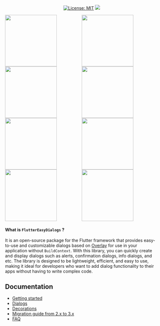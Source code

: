 <p align="center">  
<a href="https://opensource.org/licenses/MIT"><img src="https://img.shields.io/badge/license-MIT-purple.svg" alt="License: MIT"></a>
<a href="https://codecov.io/gh/feduke-nukem/flutter_easy_dialogs" > 
 <img src="https://codecov.io/gh/feduke-nukem/flutter_easy_dialogs/branch/main/graph/badge.svg?token=3CVX3JGPT4"/> 
</a>
</p>

<div style="display:flex; flex-wrap:wrap;">
    <a style="flex:1;">
        <img src="https://github.com/feduke-nukem/flutter_easy_dialogs/assets/72284940/aecc16a6-ddb7-4668-b9fc-57b07b9a742c" width="170"/>
    </a>
    <a style="flex:1;">
        <img src="https://github.com/feduke-nukem/flutter_easy_dialogs/assets/72284940/58d9c6b8-236e-492d-92ff-5a4588ffa1e0" width="170"/>
    </a>
    <a style="flex:1;">
        <img src="https://github.com/feduke-nukem/flutter_easy_dialogs/assets/72284940/a241b14a-764c-4c4d-b863-e146a0496f1b" width="170"/>
    </a>
     <a style="flex:1;">
        <img src="https://github.com/feduke-nukem/flutter_easy_dialogs/assets/72284940/a4854d7b-472f-4aeb-8a82-740f35b07679" width="170"/>
    </a>
    <a style="flex:1;">
        <img src="https://github.com/feduke-nukem/flutter_easy_dialogs/assets/72284940/f619a488-1226-47df-b49a-7ac3da36a4f7" width="170"/>
    </a>
    <a style="flex:1;">
        <img src="https://github.com/feduke-nukem/flutter_easy_dialogs/assets/72284940/42eee846-6507-47a4-9967-650095798702" width="170"/>
    </a>
    <a style="flex:1;">
        <img src="https://github.com/feduke-nukem/flutter_easy_dialogs/assets/72284940/8c2d2d76-aae9-4297-9c82-debac236af7d" width="170"/>
    </a>
     <a style="flex:1;">
        <img src="https://github.com/feduke-nukem/flutter_easy_dialogs/assets/72284940/b0912391-9a62-4eb3-aa75-3da8bc3d85ff" width="170"/>
    </a>
</div>


#### What is `FlutterEasyDialogs` ?
It is an open-source package for the Flutter framework that provides easy-to-use and customizable dialogs based on [Overlay](https://api.flutter.dev/flutter/widgets/Overlay-class.html) for use in your application without `BuildContext`. With this library, you can quickly create and display dialogs such as alerts, confirmation dialogs, info dialogs, and etc.
The library is designed to be lightweight, efficient, and easy to use, making it ideal for developers who want to add dialog functionality to their apps without having to write complex code.

## Documentation

- [Getting started](https://pub.dev/documentation/flutter_easy_dialogs/latest/topics/Getting%20started-topic.html)
- [Dialogs](https://pub.dev/documentation/flutter_easy_dialogs/latest/topics/Dialogs-topic.html)
- [Decorations](https://pub.dev/documentation/flutter_easy_dialogs/latest/topics/Decorations-topic.html)
- [Migration guide from 2.x to 3.x](https://pub.dev/documentation/flutter_easy_dialogs/latest/topics/Migration%20guide%20from%202.x%20to%203.x-topic.html)
- [FAQ](https://pub.dev/documentation/flutter_easy_dialogs/latest/topics/FAQ-topic.html)